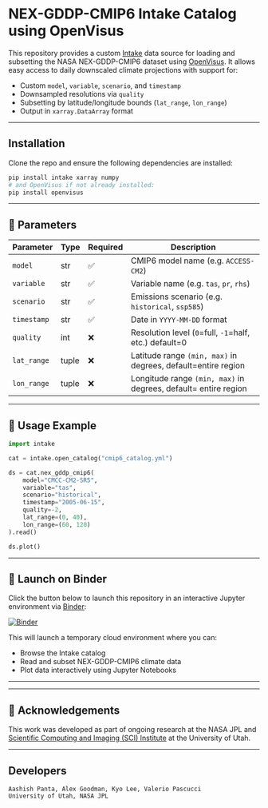 # NEX-GDDP-CMIP6 Intake Catalog using OpenVisus

This repository provides a custom [Intake](https://intake.readthedocs.io/) data source for loading and subsetting the NASA NEX-GDDP-CMIP6 dataset using [OpenVisus](https://github.com/sci-visus/OpenVisus). It allows easy access to daily downscaled climate projections with support for:

- Custom `model`, `variable`, `scenario`, and `timestamp`
- Downsampled resolutions via `quality`
- Subsetting by latitude/longitude bounds (`lat_range`, `lon_range`)
- Output in `xarray.DataArray` format

---

##  Installation

Clone the repo and ensure the following dependencies are installed:

```bash
pip install intake xarray numpy
# and OpenVisus if not already installed:
pip install openvisus
```

---

## 🔧 Parameters

| Parameter     | Type   | Required | Description                                   |
|---------------|--------|----------|-----------------------------------------------|
| `model`       | str    | ✅        | CMIP6 model name (e.g. `ACCESS-CM2`)          |
| `variable`    | str    | ✅        | Variable name (e.g. `tas`, `pr`, `rhs`)       |
| `scenario`    | str    | ✅        | Emissions scenario (e.g. `historical`, `ssp585`) |
| `timestamp`   | str    | ✅        | Date in `YYYY-MM-DD` format                   |
| `quality`     | int    | ❌        | Resolution level (`0`=full, `-1`=half, etc.) default=0  |
| `lat_range`   | tuple  | ❌        | Latitude range `(min, max)` in degrees, default=entire region        |
| `lon_range`   | tuple  | ❌        | Longitude range `(min, max)` in degrees, default= entire region       |


--- 

## 🧪 Usage Example

```python
import intake

cat = intake.open_catalog("cmip6_catalog.yml")

ds = cat.nex_gddp_cmip6(
    model="CMCC-CM2-SR5",
    variable="tas",
    scenario="historical",
    timestamp="2005-06-15",
    quality=-2,
    lat_range=(0, 40),
    lon_range=(60, 120)
).read()

ds.plot()
```

---
## 🚀 Launch on Binder

Click the button below to launch this repository in an interactive Jupyter environment via [Binder](https://mybinder.org/):

[![Binder](https://mybinder.org/badge_logo.svg)](https://mybinder.org/v2/gh/aashishpanta0/cmip6-intake-idx/binder)

This will launch a temporary cloud environment where you can:
- Browse the Intake catalog
- Read and subset NEX-GDDP-CMIP6 climate data
- Plot data interactively using Jupyter Notebooks
---
---

## 🙏 Acknowledgements

This work was developed as part of ongoing research at the NASA JPL and [Scientific Computing and Imaging (SCI) Institute](https://www.sci.utah.edu/) at the University of Utah.

<!-- This work is supported in par NSF OAC award 2138811, -->
--- 
## Developers

    Aashish Panta, Alex Goodman, Kyo Lee, Valerio Pascucci
    University of Utah, NASA JPL

